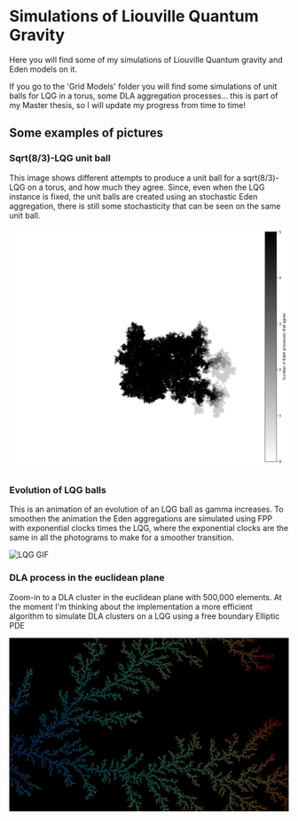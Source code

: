 # Simulations of Liouville Quantum Gravity

Here you will find some of my simulations of Liouville Quantum gravity and Eden models on it.

If you go to the 'Grid Models' folder you will find some simulations of unit balls for LQG in a torus, some DLA aggregation processes... this is part of my Master thesis, so I will update my progress from time to time!

## Some examples of pictures

### Sqrt(8/3)-LQG unit ball


This image shows different attempts to produce a unit ball for a sqrt(8/3)-LQG on a torus, and how much they agree. Since, even when the LQG instance is fixed, the unit balls are created using an stochastic Eden aggregation, there is still some stochasticity that can be seen on the same unit ball.

![LQG Balls](https://github.com/jaumededios/LQG_Simulations/blob/master/Selected%20Media/Eden_balls_distance_threshold.png)

### Evolution of LQG balls

This is an animation of an evolution of an LQG ball as gamma increases. To smoothen the animation the Eden aggregations are simulated using FPP with exponential clocks times the LQG, where the exponential clocks are the same in all the photograms to make for a smoother transition.

![LQG GIF](https://github.com/jaumededios/LQG_Simulations/blob/master/Selected%20Media/output.gif)

### DLA process in the euclidean plane

Zoom-in to a DLA cluster  in the euclidean plane with 500,000 elements.  At the moment I'm thinking about the implementation a more efficient algorithm to simulate DLA clusters on a LQG using a free boundary Elliptic PDE 

![DLA zoom-in](https://github.com/jaumededios/LQG_Simulations/blob/master/Selected%20Media/DLA_Zoom.png)

